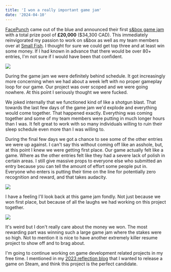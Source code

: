 ```yaml
---
title: 'I won a really important game jam'
date: '2024-04-10'
---
```


[FacePunch](https://facepunch.com/) came out of the blue and announced their first [s&box game jam](https://asset.party/c/gamejam1) with a total prize pool of **£20,000** ($34,300 CAD). This immediately reinvigorated my passion to work on s&box
as well as my team members over at [Small Fish](https://smallfi.sh/). I thought for sure we could get top three and at least win some money. If I had known in advance that there would be over 80+ entries, I'm not sure if I would have been that confident.

<Img src="sauna-1.jpg" />

<Heading title="It is so over...?" />

During the game jam we were definitely behind schedule. It got increasingly more concerning when we had about a week left with no proper gameplay loop for our game. Our project was over scoped and we were going nowhere. At this point I seriously thought we were fucked.

We joked internally that we functioned kind of like a shotgun blast. That towards the last few days of the game jam we'd explode and everything would come together. That happened exactly. Everything was coming together and some of my team members were putting in much longer hours than I was. It felt great to work with so many individuals willing to ruin their sleep schedule even more than I was willing to.

During the final few days we got a chance to see some of the other entries we were up against. I can't say this without coming off like an asshole, but, at this point I knew we were getting first place. Our game actually felt like a game. Where as the other entries felt like they had a severe lack of polish in certain areas. I still give massive props to everyone else who submitted an entry because you can tell the amount of effort some people put in. Everyone who enters is putting their time on the line for potentially zero recognition and reward, and that takes audacity.

<Img src="sauna-2.jpg" />

<Heading title="My overall thoughts" />

I have a feeling I'll look back at this game jam fondly. Not just because we won first place, but because of all the laughs we had working on this project together.

<Img src="sauna-3.jpg" />

It's weird but I don't really care about the money we won. The most rewarding part was winning such a large game jam where the stakes were so high. Not to mention it is nice to have another extremely killer resume project to show off and to brag about.

I'm going to continue working on game development related projects in my free time. I mentioned in my [2023 reflection blog](https://matek.dev/blog/one-blog/) that I wanted to release a game on Steam, and think this project is the perfect candidate.

<Spotify src="track/1xHbeaBnk5tV1BEInmVKlw?si=e734aaca1d054726" />

